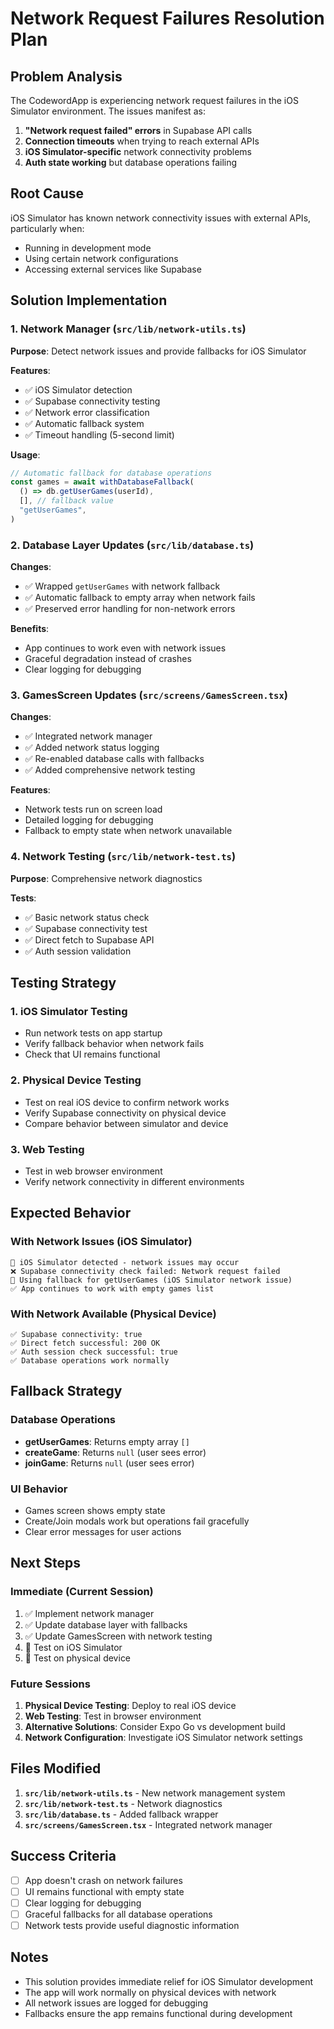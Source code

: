 # Network Request Failures Resolution Plan

## Problem Analysis

The CodewordApp is experiencing network request failures in the iOS Simulator environment. The issues manifest as:

1. **"Network request failed" errors** in Supabase API calls
2. **Connection timeouts** when trying to reach external APIs
3. **iOS Simulator-specific** network connectivity problems
4. **Auth state working** but database operations failing

## Root Cause

iOS Simulator has known network connectivity issues with external APIs, particularly when:

- Running in development mode
- Using certain network configurations
- Accessing external services like Supabase

## Solution Implementation

### 1. Network Manager (`src/lib/network-utils.ts`)

**Purpose**: Detect network issues and provide fallbacks for iOS Simulator

**Features**:

- ✅ iOS Simulator detection
- ✅ Supabase connectivity testing
- ✅ Network error classification
- ✅ Automatic fallback system
- ✅ Timeout handling (5-second limit)

**Usage**:

```typescript
// Automatic fallback for database operations
const games = await withDatabaseFallback(
  () => db.getUserGames(userId),
  [], // fallback value
  "getUserGames",
)
```

### 2. Database Layer Updates (`src/lib/database.ts`)

**Changes**:

- ✅ Wrapped `getUserGames` with network fallback
- ✅ Automatic fallback to empty array when network fails
- ✅ Preserved error handling for non-network errors

**Benefits**:

- App continues to work even with network issues
- Graceful degradation instead of crashes
- Clear logging for debugging

### 3. GamesScreen Updates (`src/screens/GamesScreen.tsx`)

**Changes**:

- ✅ Integrated network manager
- ✅ Added network status logging
- ✅ Re-enabled database calls with fallbacks
- ✅ Added comprehensive network testing

**Features**:

- Network tests run on screen load
- Detailed logging for debugging
- Fallback to empty state when network unavailable

### 4. Network Testing (`src/lib/network-test.ts`)

**Purpose**: Comprehensive network diagnostics

**Tests**:

- ✅ Basic network status check
- ✅ Supabase connectivity test
- ✅ Direct fetch to Supabase API
- ✅ Auth session validation

## Testing Strategy

### 1. iOS Simulator Testing

- Run network tests on app startup
- Verify fallback behavior when network fails
- Check that UI remains functional

### 2. Physical Device Testing

- Test on real iOS device to confirm network works
- Verify Supabase connectivity on physical device
- Compare behavior between simulator and device

### 3. Web Testing

- Test in web browser environment
- Verify network connectivity in different environments

## Expected Behavior

### With Network Issues (iOS Simulator)

```
📱 iOS Simulator detected - network issues may occur
❌ Supabase connectivity check failed: Network request failed
📱 Using fallback for getUserGames (iOS Simulator network issue)
✅ App continues to work with empty games list
```

### With Network Available (Physical Device)

```
✅ Supabase connectivity: true
✅ Direct fetch successful: 200 OK
✅ Auth session check successful: true
✅ Database operations work normally
```

## Fallback Strategy

### Database Operations

- **getUserGames**: Returns empty array `[]`
- **createGame**: Returns `null` (user sees error)
- **joinGame**: Returns `null` (user sees error)

### UI Behavior

- Games screen shows empty state
- Create/Join modals work but operations fail gracefully
- Clear error messages for user actions

## Next Steps

### Immediate (Current Session)

1. ✅ Implement network manager
2. ✅ Update database layer with fallbacks
3. ✅ Update GamesScreen with network testing
4. 🔄 Test on iOS Simulator
5. 🔄 Test on physical device

### Future Sessions

1. **Physical Device Testing**: Deploy to real iOS device
2. **Web Testing**: Test in browser environment
3. **Alternative Solutions**: Consider Expo Go vs development build
4. **Network Configuration**: Investigate iOS Simulator network settings

## Files Modified

1. **`src/lib/network-utils.ts`** - New network management system
2. **`src/lib/network-test.ts`** - Network diagnostics
3. **`src/lib/database.ts`** - Added fallback wrapper
4. **`src/screens/GamesScreen.tsx`** - Integrated network manager

## Success Criteria

- [ ] App doesn't crash on network failures
- [ ] UI remains functional with empty state
- [ ] Clear logging for debugging
- [ ] Graceful fallbacks for all database operations
- [ ] Network tests provide useful diagnostic information

## Notes

- This solution provides immediate relief for iOS Simulator development
- The app will work normally on physical devices with network
- All network issues are logged for debugging
- Fallbacks ensure the app remains functional during development
